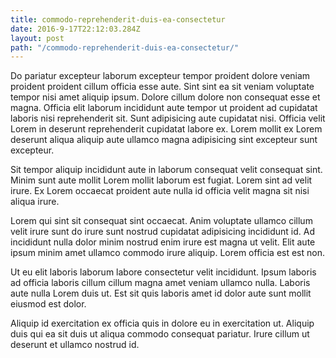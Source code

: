 ```yaml
---
title: commodo-reprehenderit-duis-ea-consectetur
date: 2016-9-17T22:12:03.284Z
layout: post
path: "/commodo-reprehenderit-duis-ea-consectetur/"
---
```


Do pariatur excepteur laborum excepteur tempor proident dolore veniam proident proident cillum officia esse aute. Sint sint ea sit veniam voluptate tempor nisi amet aliquip ipsum. Dolore cillum dolore non consequat esse et magna. Officia elit laborum incididunt aute tempor ut proident ad cupidatat laboris nisi reprehenderit sit. Sunt adipisicing aute cupidatat nisi. Officia velit Lorem in deserunt reprehenderit cupidatat labore ex. Lorem mollit ex Lorem deserunt aliqua aliquip aute ullamco magna adipisicing sint excepteur sunt excepteur.

Sit tempor aliquip incididunt aute in laborum consequat velit consequat sint. Minim sunt aute mollit Lorem mollit laborum est fugiat. Lorem sint ad velit irure. Ex Lorem occaecat proident aute nulla id officia velit magna sit nisi aliqua irure.

Lorem qui sint sit consequat sint occaecat. Anim voluptate ullamco cillum velit irure sunt do irure sunt nostrud cupidatat adipisicing incididunt id. Ad incididunt nulla dolor minim nostrud enim irure est magna ut velit. Elit aute ipsum minim amet ullamco commodo irure aliquip. Lorem officia est est non.

Ut eu elit laboris laborum labore consectetur velit incididunt. Ipsum laboris ad officia laboris cillum cillum magna amet veniam ullamco nulla. Laboris aute nulla Lorem duis ut. Est sit quis laboris amet id dolor aute sunt mollit eiusmod est dolor.

Aliquip id exercitation ex officia quis in dolore eu in exercitation ut. Aliquip duis qui ea sit duis ut aliqua commodo consequat pariatur. Irure cillum ut deserunt et ullamco nostrud id.